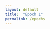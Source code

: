 ```yaml
---
layout: default
title:  "Epoch 1"
permalink: /epochs
---
```

<head>
	<!-- Load plotly.js into the DOM -->
    <script src='https://cdn.plot.ly/plotly-2.27.0.min.js'></script>
</head>

<body>
	<div id='plot'><!-- Plotly chart will be drawn inside this DIV --></div>
	<script src='{{ site.baseurl }}/assets/epoch_orbit_fit.js'></script>

</body>